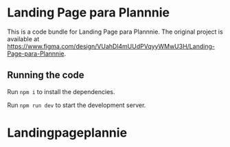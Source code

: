 
  # Landing Page para Plannnie

  This is a code bundle for Landing Page para Plannnie. The original project is available at https://www.figma.com/design/VUahDl4mUUdPVqyyWMwU3H/Landing-Page-para-Plannnie.

  ## Running the code

  Run `npm i` to install the dependencies.

  Run `npm run dev` to start the development server.
  # Landingpageplannie
